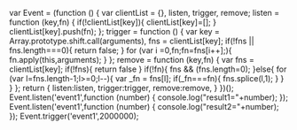 var Event = (function () {
  var clientList = {},
      listen,
      trigger,
      remove;
  listen = function (key,fn) {
      if(!clientList[key]){
          clientList[key]=[];
      }
      clientList[key].push(fn);
  };
  trigger = function () {
      var key = Array.prototype.shift.call(arguments),
          fns = clientList[key];
      if(!fns || fns.length===0){
          return false;
      }
      for (var i =0,fn;fn=fns[i++];){
          fn.apply(this,arguments);
      }
  };
  remove = function (key,fn) {
      var fns = clientList[key];
      if(!fns){
          return false
      }
      if(!fn){
          fns && (fns.length=0);
      }else{
          for (var l=fns.length-1;l>=0;l--){
              var _fn = fns[l];
              if(_fn===fn){
                  fns.splice(l,1);
              }
          }
      }
  };
  return {
      listen:listen,
      trigger:trigger,
      remove:remove,
  }
})();
Event.listen('event1',function (number) {
    console.log("result1="+number);
});
Event.listen('event1',function (number) {
    console.log("result2="+number);
});
Event.trigger('event1',2000000);

